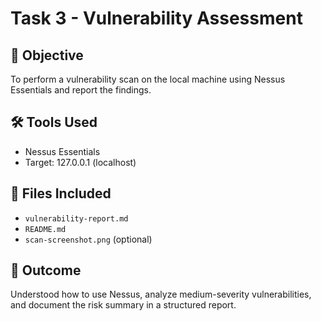 # Task 3 - Vulnerability Assessment

## 🎯 Objective
To perform a vulnerability scan on the local machine using Nessus Essentials and report the findings.

## 🛠 Tools Used
- Nessus Essentials
- Target: 127.0.0.1 (localhost)

## 📁 Files Included
- `vulnerability-report.md`
- `README.md`
- `scan-screenshot.png` (optional)

## 🧠 Outcome
Understood how to use Nessus, analyze medium-severity vulnerabilities, and document the risk summary in a structured report.
